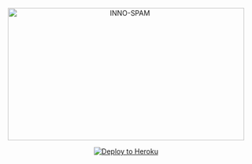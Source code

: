 <p align="center">
<a href="https://github.com/innocentbandiop/INNO-SPAM"><img src="https://telegra.ph/file/3f2f91eb82b44ef03f8ba.jpg" height="270" width="480" alt="INNO-SPAM"/></a>
</p>

<p align="center">
<a href="https://heroku.com/deploy?template=https://github.com/innocentbandiop/INNO-SPAM">
<img src="innocent bandi/resource/images/Heroku.svg" alt="Deploy to Heroku"></a>
</p>
